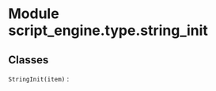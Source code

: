 Module script_engine.type.string_init
=====================================

Classes
-------

`StringInit(item)`
: